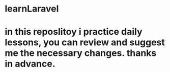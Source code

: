 ﻿# learnLaravel
# in this reposlitoy i practice daily lessons, you can review and suggest me the necessary changes. thanks in advance.
